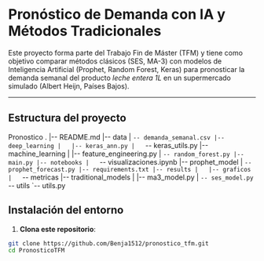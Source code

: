# Pronóstico de Demanda con IA y Métodos Tradicionales

Este proyecto forma parte del Trabajo Fin de Máster (TFM) y tiene como objetivo comparar métodos clásicos (SES, MA-3) con modelos de Inteligencia Artificial (Prophet, Random Forest, Keras) para pronosticar la demanda semanal del producto *leche entera 1L* en un supermercado simulado (Albert Heijn, Países Bajos).

---

## Estructura del proyecto
Pronostico
.
|-- README.md
|-- data
|   `-- demanda_semanal.csv
|-- deep_learning
|   |-- keras_ann.py
|   `-- keras_utils.py
|-- machine_learning
|   |-- feature_engineering.py
|   `-- random_forest.py
|-- main.py
|-- notebooks
|   `-- visualizaciones.ipynb
|-- prophet_model
|   `-- prophet_forecast.py
|-- requirements.txt
|-- results
|   |-- graficos
|   `-- metricas
|-- traditional_models
|   |-- ma3_model.py
|   `-- ses_model.py
`-- utils
    `-- utils.py

## Instalación del entorno

1. **Clona este repositorio**:

```bash
git clone https://github.com/Benja1512/pronostico_tfm.git
cd PronosticoTFM